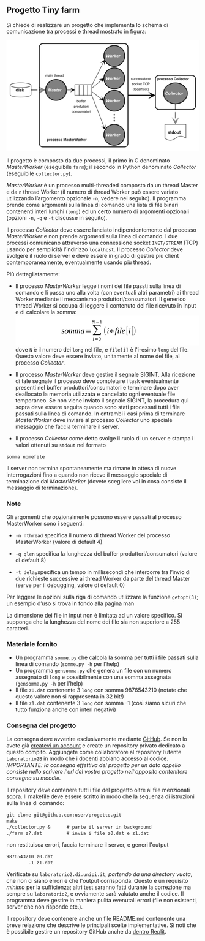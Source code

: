 ## Progetto Tiny farm


Si chiede di realizzare un progetto che implementa lo schema di comunicazione tra processi e thread mostrato in figura:

![alt text](assets/schema-progetto.png)

Il progetto è composto da due processi, il primo in C denominato *MasterWorker* (eseguibile `farm`); il secondo  in Python denominato *Collector* (eseguibile `collector.py`). 

*MasterWorker* è un processo multi-threaded composto da un thread Master e da `n` thread Worker (il numero di thread Worker può essere variato utilizzando l’argomento opzionale `-n`, vedere nel seguito). Il programma prende come argomenti sulla linea di comando una lista di file binari contenenti interi lunghi (`long`) ed un certo numero di argomenti opzionali (opzioni `-n`, `-q` e `-t` discusse in seguito). 

Il processo *Collector* deve essere lanciato indipendentemente dal processo *MasterWorker* e non prende argomenti sulla linea di comando. I due processi comunicano attraverso una connessione socket `INET/STREAM` (TCP) usando per semplicità l’indirizzo `localhost`. Il processo *Collector* deve svolgere il ruolo di server e deve essere in grado di gestire più client contemporaneamente, eventualmente usando più thread.


Più dettagliatamente:

* Il processo *MasterWorker* legge i nomi dei file passti sulla linea di comando e li passa uno alla volta (con eventuali altri parametri) ai thread Worker mediante il meccanismo produttori/consumatori. Il generico thread Worker si occupa di leggere il contenuto del file ricevuto in input e di calcolare la somma:
![alt formula](assets/somma3.png)
dove `N` è il numero dei `long` nel file, e `file[i]` è l'i-esimo `long` del file. Questo valore deve essere inviato, unitamente al nome del file, al processo  *Collector*.

* Il processo *MasterWorker* deve gestire il segnale SIGINT. Alla ricezione di tale segnale il processo deve completare i task eventualmente presenti nel buffer produttori/consumatori e terminare dopo aver deallocato la memoria utilizzata e cancellato ogni eventuale file temporaneo. Se non viene inviato il segnale SIGINT, la procedura qui sopra deve essere seguita quando sono stati processati tutti i file passati sulla linea di comando. In entrambi i casi prima di terminare *MasterWorker* deve inviare al processo *Collector* uno speciale messaggio che faccia terminare il server. 


* Il processo *Collector* come detto svolge il ruolo di un server e stampa i valori ottenuti su `stdout` nel formato
```
somma nomefile
```
Il server non termina spontaneamente ma rimane in attesa di nuove interrogazioni fino a quando non riceve il messaggio speciale di terminazione dal *MasterWorker* (dovete scegliere voi in cosa consiste il messaggio di terminazione).



### Note

Gli argomenti che opzionalmente possono essere passati al processo MasterWorker sono i seguenti:

*  `-n nthread` specifica il numero di thread Worker del processo MasterWorker (valore di default 4)

*  `-q qlen` specifica la lunghezza del buffer produttori/consumatori (valore di default 8)

 * `-t delay`specifica un tempo in millisecondi che intercorre tra l’invio di due richieste successive ai thread Worker da parte del thread Master (serve per il debugging, valore di default 0)

Per leggere le opzioni sulla riga di comando utilizzare la funzione `getopt(3)`; un esempio d’uso si trova in fondo alla pagina man

La dimensione dei file in input non è limitata ad un valore specifico. Si supponga che la lunghezza del nome dei file sia non superiore a 255 caratteri. 


### Materiale fornito

* Un programma `somme.py` che calcola la somma per tutti i file passati sulla linea di comando (`somme.py -h` per l'help)
* Un programma `gensomma.py` che genera un file con un numero assegnato di `long` e possibilmente con una somma assegnata (`gensomma.py -h` per l'help)
* Il file `z0.dat` contenente 3 `long` con somma 9876543210 (notate che questo valore non si rappresenta in 32 bit!)
*  Il file `z1.dat` contenente 3 `long` con somma -1 (così siamo sicuri che tutto funziona anche con interi negativi) 



### Consegna del progetto

La consegna deve avvenire esclusivamente mediante [GitHub](https://www.github.com/login). Se non lo avete già [createvi un account](https://docs.github.com/en/get-started/quickstart/hello-world) e create un repository privato dedicato a questo compito. Aggiungete come collaboratore al repository l’utente `Laboratorio2B` in modo che i docenti abbiano accesso al codice. *IMPORTANTE: la consegna effettiva del progetto per un dato appello consiste nello scrivere l'url del vostro progetto nell'apposito contenitore consegna su moodle.* 

Il repository deve contenere tutti i file del progetto oltre ai file menzionati sopra. Il makefile deve essere scritto in modo che la sequenza di istruzioni sulla linea di comando:
```
git clone git@github.com:user/progetto.git
make
./collector.py &      # parte il server in background
./farm z?.dat         # invia i file z0.dat e z1.dat
```
non restituisca errori, faccia terminare il server, e generi l'output
```
9876543210 z0.dat
        -1 z1.dat
```
Verificate su `laboratorio2.di.unipi.it`, *partendo da una directory vuota*, che non ci siano errori e che l'output corrisponda. Questo è un requisito *minimo* per la sufficienza; altri test saranno fatti durante la correzione ma sempre su `laboratorio2`, e ovviamente sarà valutato anche il codice. Il programma deve gestire in maniera pulita evenutali errori (file non esistenti, server che non risponde etc.). 

Il repository deve contenere anche un file README.md contenente una breve relazione che descrive le principali scelte implementative. Si noti che è possibile gestire un repository GitHub anche da [dentro Replit](https://replit.com/talk/learn/Replit-Git-Tutorial/23331). 
